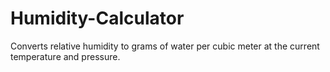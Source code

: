 # Humidity-Calculator
Converts relative humidity to grams of water per cubic meter at the current temperature and pressure.

